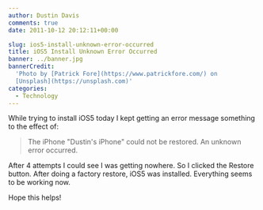 ```yaml
---
author: Dustin Davis
comments: true
date: 2011-10-12 20:12:11+00:00

slug: ios5-install-unknown-error-occurred
title: iOS5 Install Unknown Error Occurred
banner: ../banner.jpg
bannerCredit:
  'Photo by [Patrick Fore](https://www.patrickfore.com/) on
  [Unsplash](https://unsplash.com)'
categories:
  - Technology
---
```


While trying to install iOS5 today I kept getting an error message something to
the effect of:

<blockquote>The iPhone "Dustin's iPhone" could not be restored.
An unknown error occurred.</blockquote>

After 4 attempts I could see I was getting nowhere. So I clicked the Restore
button. After doing a factory restore, iOS5 was installed. Everything seems to
be working now.

Hope this helps!
